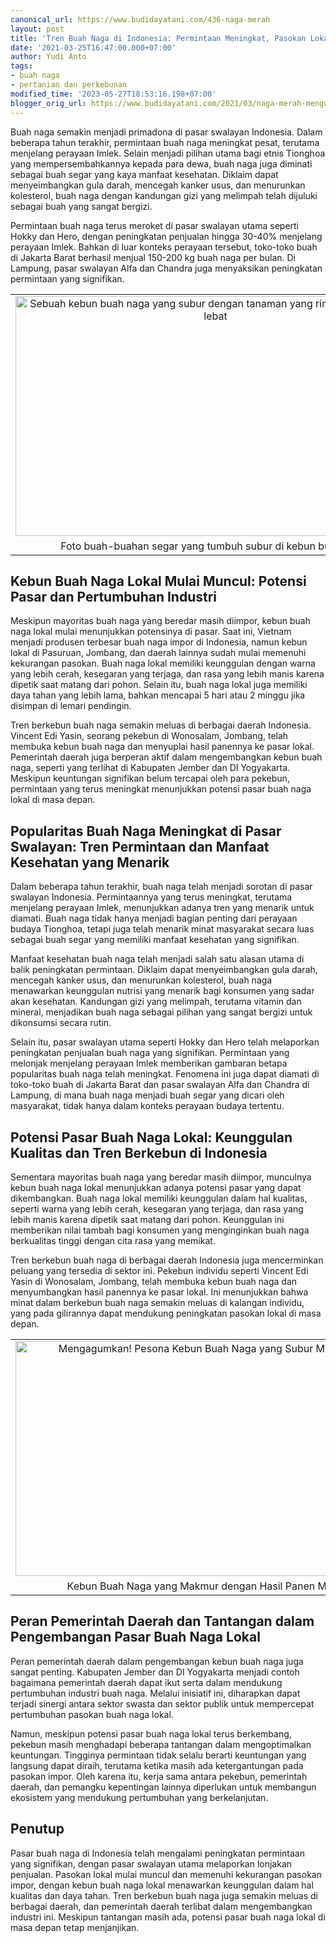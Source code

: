 ```yaml
---
canonical_url: https://www.budidayatani.com/436-naga-merah
layout: post
title: 'Tren Buah Naga di Indonesia: Permintaan Meningkat, Pasokan Lokal Berkembang'
date: '2021-03-25T16:47:00.000+07:00'
author: Yudi Anto
tags:
- buah naga
- pertanian dan perkebunan
modified_time: '2023-05-27T18:53:16.198+07:00'
blogger_orig_url: https://www.budidayatani.com/2021/03/naga-merah-menguak-pasar.html
---
```


<p>Buah naga semakin menjadi primadona di pasar swalayan Indonesia. Dalam beberapa tahun terakhir, permintaan buah naga meningkat pesat, terutama menjelang perayaan Imlek. Selain menjadi pilihan utama bagi etnis Tionghoa yang mempersembahkannya kepada para dewa, buah naga juga diminati sebagai buah segar yang kaya manfaat kesehatan. Diklaim dapat menyeimbangkan gula darah, mencegah kanker usus, dan menurunkan kolesterol, buah naga dengan kandungan gizi yang melimpah telah dijuluki sebagai buah yang sangat bergizi.</p><p>Permintaan buah naga terus meroket di pasar swalayan utama seperti Hokky dan Hero, dengan peningkatan penjualan hingga 30-40% menjelang perayaan Imlek. Bahkan di luar konteks perayaan tersebut, toko-toko buah di Jakarta Barat berhasil menjual 150-200 kg buah naga per bulan. Di Lampung, pasar swalayan Alfa dan Chandra juga menyaksikan peningkatan permintaan yang signifikan.</p><table align="center" cellpadding="0" cellspacing="0" class="tr-caption-container" style="margin-left: auto; margin-right: auto;"><tbody><tr><td style="text-align: center;"><a href="https://blogger.googleusercontent.com/img/b/R29vZ2xl/AVvXsEjBBzjpyxfzOXv2YQHOdEJ7qx1QsxGmoSTf-IdMDBxQ0UuAvNrxh2PppZNhxLCzhKgN7rqedt6y4OCjWse7v4QS7OmxnkWRT7CvxmKlavPmjVYQKok-fpt5M7t8P28zGcFBOvxNKuxwcU1SwdF4hmuMJdo4mrsobKYsGKoqxW7gsJJ2nkMyJTS6sv6Zcg/s1999/buah(1).jpg" imageanchor="1" style="margin-left: auto; margin-right: auto;"><img alt="Sebuah kebun buah naga yang subur dengan tanaman yang rimbun dan berbuah lebat" border="0" data-original-height="1200" data-original-width="1999" height="384" src="https://blogger.googleusercontent.com/img/b/R29vZ2xl/AVvXsEjBBzjpyxfzOXv2YQHOdEJ7qx1QsxGmoSTf-IdMDBxQ0UuAvNrxh2PppZNhxLCzhKgN7rqedt6y4OCjWse7v4QS7OmxnkWRT7CvxmKlavPmjVYQKok-fpt5M7t8P28zGcFBOvxNKuxwcU1SwdF4hmuMJdo4mrsobKYsGKoqxW7gsJJ2nkMyJTS6sv6Zcg/w640-h384/buah(1).jpg" title="Kebun Buah Naga yang Subur: Keindahan Tanaman Rimbun dan Hasil Melimpah" width="640" /></a></td></tr><tr><td class="tr-caption" style="text-align: center;">Foto buah-buahan segar yang tumbuh subur di kebun buah naga.</td></tr></tbody></table><h2>Kebun Buah Naga Lokal Mulai Muncul: Potensi Pasar dan Pertumbuhan Industri</h2><p>Meskipun mayoritas buah naga yang beredar masih diimpor, kebun buah naga lokal mulai menunjukkan potensinya di pasar. Saat ini, Vietnam menjadi produsen terbesar buah naga impor di Indonesia, namun kebun lokal di Pasuruan, Jombang, dan daerah lainnya sudah mulai memenuhi kekurangan pasokan. Buah naga lokal memiliki keunggulan dengan warna yang lebih cerah, kesegaran yang terjaga, dan rasa yang lebih manis karena dipetik saat matang dari pohon. Selain itu, buah naga lokal juga memiliki daya tahan yang lebih lama, bahkan mencapai 5 hari atau 2 minggu jika disimpan di lemari pendingin.</p><p>Tren berkebun buah naga semakin meluas di berbagai daerah Indonesia. Vincent Edi Yasin, seorang pekebun di Wonosalam, Jombang, telah membuka kebun buah naga dan menyuplai hasil panennya ke pasar lokal. Pemerintah daerah juga berperan aktif dalam mengembangkan kebun buah naga, seperti yang terlihat di Kabupaten Jember dan DI Yogyakarta. Meskipun keuntungan signifikan belum tercapai oleh para pekebun, permintaan yang terus meningkat menunjukkan potensi pasar buah naga lokal di masa depan.</p><h2>Popularitas Buah Naga Meningkat di Pasar Swalayan: Tren Permintaan dan Manfaat Kesehatan yang Menarik</h2><p>Dalam beberapa tahun terakhir, buah naga telah menjadi sorotan di pasar swalayan Indonesia. Permintaannya yang terus meningkat, terutama menjelang perayaan Imlek, menunjukkan adanya tren yang menarik untuk diamati. Buah naga tidak hanya menjadi bagian penting dari perayaan budaya Tionghoa, tetapi juga telah menarik minat masyarakat secara luas sebagai buah segar yang memiliki manfaat kesehatan yang signifikan.</p><p>Manfaat kesehatan buah naga telah menjadi salah satu alasan utama di balik peningkatan permintaan. Diklaim dapat menyeimbangkan gula darah, mencegah kanker usus, dan menurunkan kolesterol, buah naga menawarkan keunggulan nutrisi yang menarik bagi konsumen yang sadar akan kesehatan. Kandungan gizi yang melimpah, terutama vitamin dan mineral, menjadikan buah naga sebagai pilihan yang sangat bergizi untuk dikonsumsi secara rutin.</p><p>Selain itu, pasar swalayan utama seperti Hokky dan Hero telah melaporkan peningkatan penjualan buah naga yang signifikan. Permintaan yang melonjak menjelang perayaan Imlek memberikan gambaran betapa popularitas buah naga telah meningkat. Fenomena ini juga dapat diamati di toko-toko buah di Jakarta Barat dan pasar swalayan Alfa dan Chandra di Lampung, di mana buah naga menjadi buah segar yang dicari oleh masyarakat, tidak hanya dalam konteks perayaan budaya tertentu.</p><h2>Potensi Pasar Buah Naga Lokal: Keunggulan Kualitas dan Tren Berkebun di Indonesia</h2><p>Sementara mayoritas buah naga yang beredar masih diimpor, munculnya kebun buah naga lokal menunjukkan adanya potensi pasar yang dapat dikembangkan. Buah naga lokal memiliki keunggulan dalam hal kualitas, seperti warna yang lebih cerah, kesegaran yang terjaga, dan rasa yang lebih manis karena dipetik saat matang dari pohon. Keunggulan ini memberikan nilai tambah bagi konsumen yang menginginkan buah naga berkualitas tinggi dengan cita rasa yang memikat.</p><p>Tren berkebun buah naga di berbagai daerah Indonesia juga mencerminkan peluang yang tersedia di sektor ini. Pekebun individu seperti Vincent Edi Yasin di Wonosalam, Jombang, telah membuka kebun buah naga dan menyumbangkan hasil panennya ke pasar lokal. Ini menunjukkan bahwa minat dalam berkebun buah naga semakin meluas di kalangan individu, yang pada gilirannya dapat mendukung peningkatan pasokan lokal di masa depan.</p><table align="center" cellpadding="0" cellspacing="0" class="tr-caption-container" style="margin-left: auto; margin-right: auto;"><tbody><tr><td style="text-align: center;"><a href="https://blogger.googleusercontent.com/img/b/R29vZ2xl/AVvXsEhZVX5bMSsj7vqwjQKDY6uNnPc7_bYCG7okeTrCI8JEcmGkovHh9zxhLCFxIx4LF6g5skajNx8bnNilbB-WhV0_1yfE0C4g6RsfvEq2A_sI_T9zfTew5sIchQ8j3X2FYLVYRd237fUYI_Ar5kNG4YyWof2_rufOXOcoDUlQ5_iblzeUhITn5mts-aaIUA/s2047/naga.jpg" imageanchor="1" style="margin-left: auto; margin-right: auto;"><img alt="Mengagumkan! Pesona Kebun Buah Naga yang Subur Memikat Mata" border="0" data-original-height="1200" data-original-width="2047" height="376" src="https://blogger.googleusercontent.com/img/b/R29vZ2xl/AVvXsEhZVX5bMSsj7vqwjQKDY6uNnPc7_bYCG7okeTrCI8JEcmGkovHh9zxhLCFxIx4LF6g5skajNx8bnNilbB-WhV0_1yfE0C4g6RsfvEq2A_sI_T9zfTew5sIchQ8j3X2FYLVYRd237fUYI_Ar5kNG4YyWof2_rufOXOcoDUlQ5_iblzeUhITn5mts-aaIUA/w640-h376/naga.jpg" title="Kebun Buah Naga yang Subur: Keindahan Buah Naga di Tengah Kehijauan" width="640" /></a></td></tr><tr><td class="tr-caption" style="text-align: center;">Kebun Buah Naga yang Makmur dengan Hasil Panen Melimpah</td></tr></tbody></table><h2>Peran Pemerintah Daerah dan Tantangan dalam Pengembangan Pasar Buah Naga Lokal</h2><p>Peran pemerintah daerah dalam pengembangan kebun buah naga juga sangat penting. Kabupaten Jember dan DI Yogyakarta menjadi contoh bagaimana pemerintah daerah dapat ikut serta dalam mendukung pertumbuhan industri buah naga. Melalui inisiatif ini, diharapkan dapat terjadi sinergi antara sektor swasta dan sektor publik untuk mempercepat pertumbuhan pasokan buah naga lokal.</p><p>Namun, meskipun potensi pasar buah naga lokal terus berkembang, pekebun masih menghadapi beberapa tantangan dalam mengoptimalkan keuntungan. Tingginya permintaan tidak selalu berarti keuntungan yang langsung dapat diraih, terutama ketika masih ada ketergantungan pada pasokan impor. Oleh karena itu, kerja sama antara pekebun, pemerintah daerah, dan pemangku kepentingan lainnya diperlukan untuk membangun ekosistem yang mendukung pertumbuhan yang berkelanjutan.</p><h2>Penutup</h2><p>Pasar buah naga di Indonesia telah mengalami peningkatan permintaan yang signifikan, dengan pasar swalayan utama melaporkan lonjakan penjualan. Pasokan lokal mulai muncul dan memenuhi kekurangan pasokan impor, dengan kebun buah naga lokal menawarkan keunggulan dalam hal kualitas dan daya tahan. Tren berkebun buah naga juga semakin meluas di berbagai daerah, dan pemerintah daerah terlibat dalam mengembangkan industri ini. Meskipun tantangan masih ada, potensi pasar buah naga lokal di masa depan tetap menjanjikan.</p>